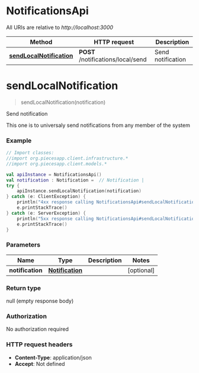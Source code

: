 # NotificationsApi

All URIs are relative to *http://localhost:3000*

Method | HTTP request | Description
------------- | ------------- | -------------
[**sendLocalNotification**](NotificationsApi.md#sendLocalNotification) | **POST** /notifications/local/send | Send notification


<a name="sendLocalNotification"></a>
# **sendLocalNotification**
> sendLocalNotification(notification)

Send notification

This one is to universaly send notifications from any member of the system

### Example
```kotlin
// Import classes:
//import org.piecesapp.client.infrastructure.*
//import org.piecesapp.client.models.*

val apiInstance = NotificationsApi()
val notification : Notification =  // Notification | 
try {
    apiInstance.sendLocalNotification(notification)
} catch (e: ClientException) {
    println("4xx response calling NotificationsApi#sendLocalNotification")
    e.printStackTrace()
} catch (e: ServerException) {
    println("5xx response calling NotificationsApi#sendLocalNotification")
    e.printStackTrace()
}
```

### Parameters

Name | Type | Description  | Notes
------------- | ------------- | ------------- | -------------
 **notification** | [**Notification**](Notification.md)|  | [optional]

### Return type

null (empty response body)

### Authorization

No authorization required

### HTTP request headers

 - **Content-Type**: application/json
 - **Accept**: Not defined

